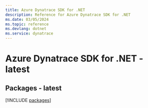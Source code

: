 ```yaml
---
title: Azure Dynatrace SDK for .NET
description: Reference for Azure Dynatrace SDK for .NET
ms.date: 03/05/2024
ms.topic: reference
ms.devlang: dotnet
ms.service: dynatrace
---
```

# Azure Dynatrace SDK for .NET - latest
## Packages - latest
[!INCLUDE [packages](dynatrace-index.md)]